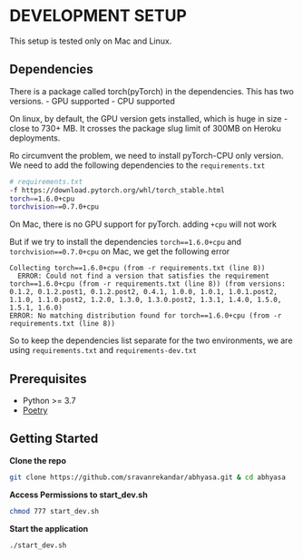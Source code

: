 # DEVELOPMENT SETUP

This setup is tested only on Mac and Linux.

## Dependencies

There is a package called torch(pyTorch) in the dependencies.
This has two versions.
    - GPU supported
    - CPU supported

On linux, by default, the GPU version gets installed, which is huge in size - close to 730+ MB. It crosses the package slug limit of 300MB on Heroku deployments.

Ro circumvent the problem, we need to install pyTorch-CPU only version. We need to add the following dependencies to the ```requirements.txt```

```bash
# requirements.txt
-f https://download.pytorch.org/whl/torch_stable.html
torch==1.6.0+cpu
torchvision==0.7.0+cpu
```

On Mac, there is no GPU support for pyTorch. adding ```+cpu``` will not work

But if we try to install the dependencies ```torch==1.6.0+cpu``` and ```torchvision==0.7.0+cpu``` on Mac, we get the following error

```text
Collecting torch==1.6.0+cpu (from -r requirements.txt (line 8))
  ERROR: Could not find a version that satisfies the requirement torch==1.6.0+cpu (from -r requirements.txt (line 8)) (from versions: 0.1.2, 0.1.2.post1, 0.1.2.post2, 0.4.1, 1.0.0, 1.0.1, 1.0.1.post2, 1.1.0, 1.1.0.post2, 1.2.0, 1.3.0, 1.3.0.post2, 1.3.1, 1.4.0, 1.5.0, 1.5.1, 1.6.0)
ERROR: No matching distribution found for torch==1.6.0+cpu (from -r requirements.txt (line 8))
```

So to keep the dependencies list separate for the two environments, we are using ```requirements.txt``` and ```requirements-dev.txt```

## Prerequisites

- Python >= 3.7
- [Poetry](https://python-poetry.org/)

## Getting Started

**Clone the repo**

```bash
git clone https://github.com/sravanrekandar/abhyasa.git & cd abhyasa
```

**Access Permissions to start_dev.sh**

```bash
chmod 777 start_dev.sh
```

**Start the application**

```bash
./start_dev.sh
```
